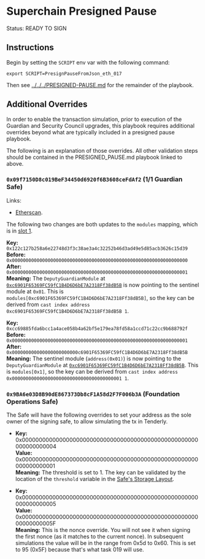 # Superchain Presigned Pause

Status: READY TO SIGN

## Instructions

Begin by setting the `SCRIPT` env var with the following command:

```
export SCRIPT=PresignPauseFromJson_eth_017
```

Then see [../../../PRESIGNED-PAUSE.md](../../../PRESIGNED-PAUSE.md) for the remainder of the
playbook.

## Additional Overrides

In order to enable the transaction simulation, prior to execution of the Guardian and Security
Council upgrades, this playbook requires additional overrides beyond what are typically included in
a presigned pause playbook.

The following is an explanation of those overrides. All other validation steps should be contained
in the PRESIGNED_PAUSE.md playbook linked to above.

### `0x09f7150D8c019BeF34450d6920f6B3608ceFdAf2` (1/1 Guardian Safe)

Links:
- [Etherscan](https://etherscan.io/address/0x09f7150D8c019BeF34450d6920f6B3608ceFdAf2).

The following two changes are both updates to the `modules` mapping, which is in [slot 1](https://github.com/safe-global/safe-contracts/blob/v1.3.0/contracts/examples/libraries/GnosisSafeStorage.sol#L10).

**Key:** `0x122c127b258a6e22748d3f3c38ae3a4c32252b46d3ad49e5d85acb3626c15d39` <br/>
**Before:** `0x0000000000000000000000000000000000000000000000000000000000000000` <br/>
**After:** `0x0000000000000000000000000000000000000000000000000000000000000001` <br/>
**Meaning:** The `DeputyGuardianModule` at [`0xc6901F65369FC59fC1B4D6D6bE7A2318Ff38dB5B`](https://etherscan.io/address/0xc6901F65369FC59fC1B4D6D6bE7A2318Ff38dB5B) is now pointing to the sentinel module at `0x01`.
  This is `modules[0xc6901F65369FC59fC1B4D6D6bE7A2318Ff38dB5B]`, so the key can be
    derived from `cast index address 0xc6901F65369FC59fC1B4D6D6bE7A2318Ff38dB5B 1`.

**Key:** `0xcc69885fda6bcc1a4ace058b4a62bf5e179ea78fd58a1ccd71c22cc9b688792f` <br/>
**Before:** `0x0000000000000000000000000000000000000000000000000000000000000001` <br/>
**After:** `0x000000000000000000000000c6901F65369FC59fC1B4D6D6bE7A2318Ff38dB5B` <br/>
**Meaning:** The sentinel module (`address(0x01)`) is now pointing to the `DeputyGuardianModule` at [`0xc6901F65369FC59fC1B4D6D6bE7A2318Ff38dB5B`](https://etherscan.io/address/0xc6901F65369FC59fC1B4D6D6bE7A2318Ff38dB5B).
  This is `modules[0x1]`, so the key can be
    derived from `cast index address 0x0000000000000000000000000000000000000001 1`.


### `0x9BA6e03D8B90dE867373Db8cF1A58d2F7F006b3A` (Foundation Operations Safe)

The Safe will have the following overrides to set your address as the sole owner of the signing safe, to allow simulating the tx in Tenderly.

- **Key:** 0x0000000000000000000000000000000000000000000000000000000000000004 <br/>
  **Value:** 0x0000000000000000000000000000000000000000000000000000000000000001 <br/>
  **Meaning:** The threshold is set to 1. The key can be validated by the location of the `threshold` variable in the [Safe's Storage Layout](https://github.com/safe-global/safe-smart-account/blob/v1.3.0/contracts/examples/libraries/GnosisSafeStorage.sol#L14).

- **Key:** 0x0000000000000000000000000000000000000000000000000000000000000005 <br/>
  **Value:** 0x000000000000000000000000000000000000000000000000000000000000005F <br/>
  **Meaning:** This is the nonce override. You will not see it when signing the first nonce (as it matches to the current nonce). In subsequent simulations the value will be in the range from 0x5d to 0x60. This is set to 95 (0x5F) because that's what task 019 will use.
